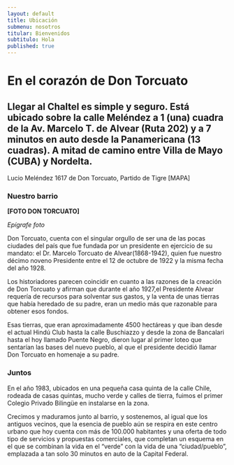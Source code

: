 ```yaml
---
layout: default
title: Ubicación
submenu: nosotros
titular: Bienvenidos
subtitulo: Hola
published: true
---
```


# En el corazón de Don Torcuato
 
## Llegar al Chaltel es simple y seguro. Está ubicado sobre la calle Meléndez a 1 (una) cuadra de la Av. Marcelo T. de Alvear (Ruta 202) y a 7 minutos en auto desde la Panamericana (13 cuadras). A mitad de camino entre Villa de Mayo (CUBA) y Nordelta. 


Lucio Meléndez 1617 de Don Torcuato, Partido de Tigre
[MAPA]


### Nuestro barrio

**[FOTO DON TORCUATO]**

*Epígrafe foto*

Don Torcuato, cuenta con el singular orgullo de ser una de las pocas ciudades del país que fue fundada por un presidente en ejercicio de su mandato: el Dr. Marcelo Torcuato de Alvear(1868-1942), quien fue nuestro décimo noveno Presidente  entre el 12 de octubre de 1922 y la misma fecha del año 1928.

Los historiadores parecen coincidir en cuanto a las razones de la creación de Don Torcuato y afirman que durante el  año 1927,el Presidente Alvear requería de recursos para solventar sus gastos, y la venta de unas tierras que había heredado de su padre, eran un medio más que razonable para obtener esos fondos. 

Esas tierras, que eran aproximadamente 4500 hectáreas y que iban desde el actual Hindú Club hasta la calle Buschiazzo y desde la zona de Bancalari hasta el hoy llamado Puente Negro,  dieron  lugar al primer loteo que sentarían las bases del nuevo pueblo, al que el presidente decidió llamar Don Torcuato en homenaje a su padre. 

### Juntos
En el año 1983, ubicados en una pequeña casa quinta de la calle Chile, rodeada de casas quintas, mucho verde y calles de tierra, fuimos el primer Colegio Privado Bilingüe en instalarse en la zona.

Crecimos y maduramos junto al barrio, y sostenemos, al igual que los antiguos vecinos, que la esencia de pueblo aún se respira en este centro urbano que hoy cuenta con más de 100.000 habitantes y una oferta de todo tipo de servicios y propuestas comerciales, que completan un esquema en el que se combinan la vida en el “verde” con la vida de una “ciudad/pueblo”, emplazada a tan solo 30 minutos en auto de la Capital Federal.